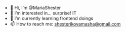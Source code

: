 - 👋 Hi, I’m @MariaShester
- 👀 I’m interested in... surprise! IT 
- 🌱 I’m currently learning frontend doings
- 📫 How to reach me: shesterikovamasha@gmail.com

<!---
MariaShester/MariaShester is a ✨ special ✨ repository because its `README.md` (this file) appears on your GitHub profile.
You can click the Preview link to take a look at your changes.
--->
